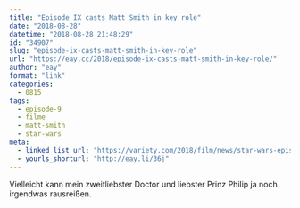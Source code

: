 ```yaml
---
title: "Episode IX casts Matt Smith in key role"
date: "2018-08-28"
datetime: "2018-08-28 21:48:29"
id: "34907"
slug: "episode-ix-casts-matt-smith-in-key-role"
url: "https://eay.cc/2018/episode-ix-casts-matt-smith-in-key-role/"
author: "eay"
format: "link"
categories:
  - 0815
tags:
  - episode-9
  - filme
  - matt-smith
  - star-wars
meta:
  - linked_list_url: "https://variety.com/2018/film/news/star-wars-episode-ix-matt-smith-1202886507/"
  - yourls_shorturl: "http://eay.li/36j"
---
```


Vielleicht kann mein zweitliebster Doctor und liebster Prinz Philip ja noch irgendwas rausreißen.
